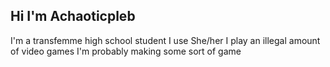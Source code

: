 ## Hi I'm Achaoticpleb
I'm a transfemme high school student 
I use She/her
I play an illegal amount of video games
I'm probably making some sort of game
